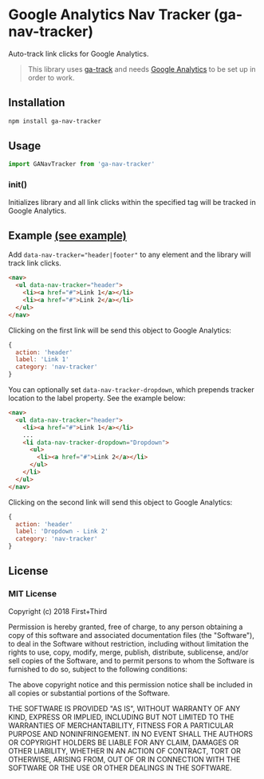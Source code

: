 # Google Analytics Nav Tracker (ga-nav-tracker)
Auto-track link clicks for Google Analytics.

> This library uses [ga-track](https://github.com/firstandthird/ga-track) and needs [Google Analytics](https://developers.google.com/analytics/devguides/collection/analyticsjs/) to be set up in order to work.

## Installation
```sh
npm install ga-nav-tracker
```

## Usage
```js
import GANavTracker from 'ga-nav-tracker'
```

### init()
Initializes library and all link clicks within the specified tag will be tracked in Google Analytics.

## Example [(see example)](example/index.html)
Add `data-nav-tracker="header|footer"` to any element and the library will track link clicks.
```html
<nav>
  <ul data-nav-tracker="header">
    <li><a href="#">Link 1</a></li>
    <li><a href="#">Link 2</a></li>
  </ul>
</nav>
```

Clicking on the first link will be send this object to Google Analytics:
```js
{
  action: 'header'
  label: 'Link 1'
  category: 'nav-tracker'
}
```

You can optionally set `data-nav-tracker-dropdown`, which prepends tracker location to the label property. See the example below:
```html
<nav>
  <ul data-nav-tracker="header">
    <li><a href="#">Link 1</a></li>
    ...
    <li data-nav-tracker-dropdown="Dropdown">
      <ul>
        <li><a href="#">Link 2</a></li>
      </ul>
    </li>
  </ul>
</nav>
```

Clicking on the second link will send this object to Google Analytics:
```js
{
  action: 'header'
  label: 'Dropdown - Link 2'
  category: 'nav-tracker'
}
```

## License

### MIT License

Copyright (c) 2018 First+Third

Permission is hereby granted, free of charge, to any person obtaining a copy
of this software and associated documentation files (the "Software"), to deal
in the Software without restriction, including without limitation the rights
to use, copy, modify, merge, publish, distribute, sublicense, and/or sell
copies of the Software, and to permit persons to whom the Software is
furnished to do so, subject to the following conditions:

The above copyright notice and this permission notice shall be included in all
copies or substantial portions of the Software.

THE SOFTWARE IS PROVIDED "AS IS", WITHOUT WARRANTY OF ANY KIND, EXPRESS OR
IMPLIED, INCLUDING BUT NOT LIMITED TO THE WARRANTIES OF MERCHANTABILITY,
FITNESS FOR A PARTICULAR PURPOSE AND NONINFRINGEMENT. IN NO EVENT SHALL THE
AUTHORS OR COPYRIGHT HOLDERS BE LIABLE FOR ANY CLAIM, DAMAGES OR OTHER
LIABILITY, WHETHER IN AN ACTION OF CONTRACT, TORT OR OTHERWISE, ARISING FROM,
OUT OF OR IN CONNECTION WITH THE SOFTWARE OR THE USE OR OTHER DEALINGS IN THE
SOFTWARE.
